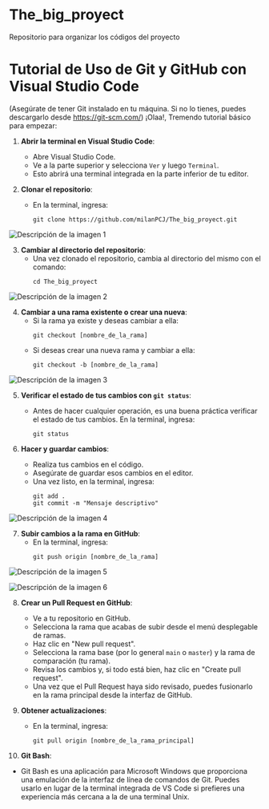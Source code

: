 # The_big_proyect
Repositorio para organizar los códigos del proyecto

# Tutorial de Uso de Git y GitHub con Visual Studio Code
(Asegúrate de tener Git instalado en tu máquina. Si no lo tienes, puedes descargarlo desde https://git-scm.com/)
¡Olaa!, Tremendo tutorial básico para empezar:

1. **Abrir la terminal en Visual Studio Code**: 
   - Abre Visual Studio Code.
   - Ve a la parte superior y selecciona `Ver` y luego `Terminal`.
   - Esto abrirá una terminal integrada en la parte inferior de tu editor.

2. **Clonar el repositorio**: 
   - En la terminal, ingresa:
     ```
     git clone https://github.com/milanPCJ/The_big_proyect.git
     ```
![Descripción de la imagen 1](https://drive.google.com/uc?export=view&id=1-dsHYenf3qD8Q2HGAAkBlyI2cZYGHjXJ)


3. **Cambiar al directorio del repositorio**:
   - Una vez clonado el repositorio, cambia al directorio del mismo con el comando:
     ```
     cd The_big_proyect
     ```
![Descripción de la imagen 2](https://drive.google.com/uc?export=view&id=1VkVtdKfCdpAKFgg0-oNV65hOlcUePs-g)


4. **Cambiar a una rama existente o crear una nueva**: 
   - Si la rama ya existe y deseas cambiar a ella:
     ```
     git checkout [nombre_de_la_rama]
     ```
   - Si deseas crear una nueva rama y cambiar a ella:
     ```
     git checkout -b [nombre_de_la_rama]
     ```

![Descripción de la imagen 3](https://drive.google.com/uc?export=view&id=1Fhs0WOZ-Yt3PJhRiah7_dYBzLbot9dDa)


5. **Verificar el estado de tus cambios con `git status`**: 
   - Antes de hacer cualquier operación, es una buena práctica verificar el estado de tus cambios. En la terminal, ingresa:
     ```
     git status
     ```

6. **Hacer y guardar cambios**: 
   - Realiza tus cambios en el código.
   - Asegúrate de guardar esos cambios en el editor.
   - Una vez listo, en la terminal, ingresa:
     ```
     git add .
     git commit -m "Mensaje descriptivo"
     ```
![Descripción de la imagen 4](https://drive.google.com/uc?export=view&id=1imTMfck6sb9Ox_K89Hf8a_pMfTD4o3lq)

7. **Subir cambios a la rama en GitHub**: 
   - En la terminal, ingresa:
     ```
     git push origin [nombre_de_la_rama]
     ```
![Descripción de la imagen 5](https://drive.google.com/uc?export=view&id=1T5k7XACxHmHoraFs1yVgthmx5ouXgTw_)


![Descripción de la imagen 6](https://drive.google.com/uc?export=view&id=1XBCEcIOTxDY0zse488XNgGoLHFBsY_-y)

8. **Crear un Pull Request en GitHub**: 
   - Ve a tu repositorio en GitHub.
   - Selecciona la rama que acabas de subir desde el menú desplegable de ramas.
   - Haz clic en "New pull request".
   - Selecciona la rama base (por lo general `main` o `master`) y la rama de comparación (tu rama).
   - Revisa los cambios y, si todo está bien, haz clic en "Create pull request".
   - Una vez que el Pull Request haya sido revisado, puedes fusionarlo en la rama principal desde la interfaz de GitHub.

9. **Obtener actualizaciones**: 
   - En la terminal, ingresa:
     ```
     git pull origin [nombre_de_la_rama_principal]
     ```

10. **Git Bash**: 
   - Git Bash es una aplicación para Microsoft Windows que proporciona una emulación de la interfaz de línea de comandos de Git. Puedes usarlo en lugar de la terminal integrada de VS Code si prefieres una experiencia más cercana a la de una terminal Unix.



